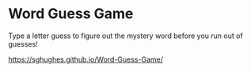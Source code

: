 # Word Guess Game

Type a letter guess to figure out the mystery word before you run out of guesses!

https://sghughes.github.io/Word-Guess-Game/
